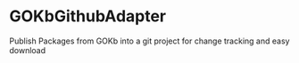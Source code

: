 GOKbGithubAdapter
=================

Publish Packages from GOKb into a git project for change tracking and easy download
